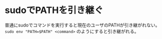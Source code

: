 # sudoでPATHを引き継ぐ

普通にsudoでコマンドを実行すると現在のユーザのPATHが引き継がれない。  
`sudo env "PATH=$PATH" <command>` のようにすると引き継がれる。
